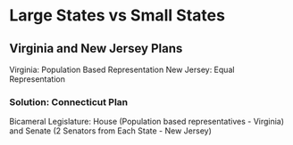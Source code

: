 # Large States vs Small States

## Virginia and New Jersey Plans
Virginia: Population Based Representation
New Jersey: Equal Representation
### Solution: Connecticut Plan
Bicameral Legislature: House (Population based representatives - Virginia) and Senate (2 Senators from Each State - New Jersey)


